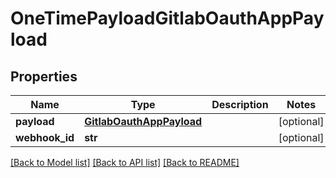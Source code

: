 # OneTimePayloadGitlabOauthAppPayload

## Properties
Name | Type | Description | Notes
------------ | ------------- | ------------- | -------------
**payload** | [**GitlabOauthAppPayload**](GitlabOauthAppPayload.md) |  | [optional] 
**webhook_id** | **str** |  | [optional] 

[[Back to Model list]](../README.md#documentation-for-models) [[Back to API list]](../README.md#documentation-for-api-endpoints) [[Back to README]](../README.md)

